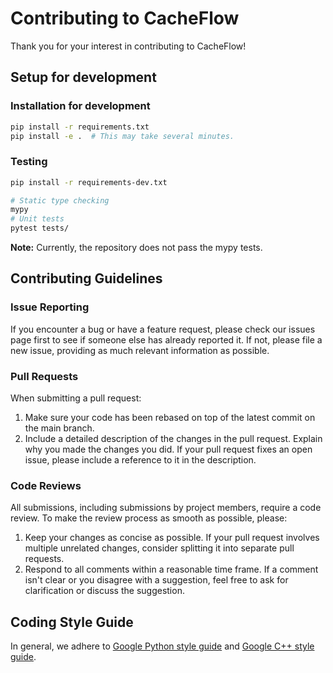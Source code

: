 # Contributing to CacheFlow

Thank you for your interest in contributing to CacheFlow!

## Setup for development

### Installation for development

```bash
pip install -r requirements.txt
pip install -e .  # This may take several minutes.
```

### Testing

```bash
pip install -r requirements-dev.txt

# Static type checking
mypy
# Unit tests
pytest tests/
```
**Note:** Currently, the repository does not pass the mypy tests.

## Contributing Guidelines

### Issue Reporting

If you encounter a bug or have a feature request, please check our issues page first to see if someone else has already reported it. If not, please file a new issue, providing as much relevant information as possible.

### Pull Requests

When submitting a pull request:

1. Make sure your code has been rebased on top of the latest commit on the main branch.
2. Include a detailed description of the changes in the pull request. Explain why you made the changes you did.
If your pull request fixes an open issue, please include a reference to it in the description.

### Code Reviews

All submissions, including submissions by project members, require a code review. To make the review process as smooth as possible, please:

1. Keep your changes as concise as possible. If your pull request involves multiple unrelated changes, consider splitting it into separate pull requests.
2. Respond to all comments within a reasonable time frame. If a comment isn't clear or you disagree with a suggestion, feel free to ask for clarification or discuss the suggestion.

## Coding Style Guide

In general, we adhere to [Google Python style guide](https://google.github.io/styleguide/pyguide.html) and [Google C++ style guide](https://google.github.io/styleguide/cppguide.html).
